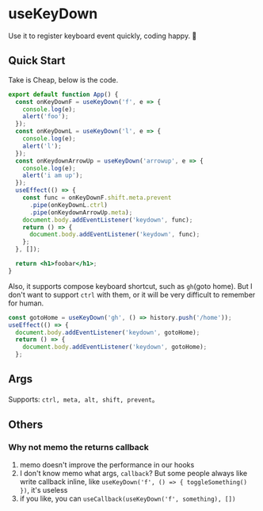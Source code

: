 # useKeyDown

Use it to register keyboard event quickly, coding happy. 🥰

## Quick Start

Take is Cheap, below is the code.

```jsx
export default function App() {
  const onKeyDownF = useKeyDown('f', e => {
    console.log(e);
    alert('foo');
  });
  const onKeyDownL = useKeyDown('l', e => {
    console.log(e);
    alert('l');
  });
  const onKeydownArrowUp = useKeyDown('arrowup', e => {
    console.log(e);
    alert('i am up');
  });
  useEffect(() => {
    const func = onKeyDownF.shift.meta.prevent
      .pipe(onKeyDownL.ctrl)
      .pipe(onKeydownArrowUp.meta);
    document.body.addEventListener('keydown', func);
    return () => {
      document.body.addEventListener('keydown', func);
    };
  }, []);

  return <h1>foobar</h1>;
}
```

Also, it supports compose keyboard shortcut, such as `gh`(goto home). But I don't want to support `ctrl` with them, or it will be very difficult to remember for human.

```jsx
const gotoHome = useKeyDown('gh', () => history.push('/home'));
useEffect(() => {
  document.body.addEventListener('keydown', gotoHome);
  return () => {
    document.body.addEventListener('keydown', gotoHome);
  };
```

## Args

Supports:  `ctrl, meta, alt, shift, prevent`。


## Others

### Why not memo the returns callback

1. memo doesn't improve the performance in our hooks
2. I don't know memo what args, `callback`? But some people always like write callback inline, like `useKeyDown('f', () => { toggleSomething() })`, it's useless
3. if you like, you can `useCallback(useKeyDown('f', something), [])`
